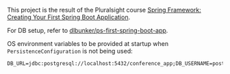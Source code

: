 This project is the result of the Pluralsight course [Spring Framework: Creating Your First Spring Boot Application](https://app.pluralsight.com/library/courses/creating-first-spring-boot-application/table-of-contents).

For DB setup, refer to [dlbunker/ps-first-spring-boot-app](https://github.com/dlbunker/ps-first-spring-boot-app).

OS environment variables to be provided at startup when `PersistenceConfiguration` is not being used:
```
DB_URL=jdbc:postgresql://localhost:5432/conference_app;DB_USERNAME=postgres;DB_PASSWORD=Welcome;
```